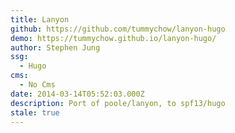```yaml
---
title: Lanyon
github: https://github.com/tummychow/lanyon-hugo
demo: https://tummychow.github.io/lanyon-hugo/
author: Stephen Jung
ssg:
  - Hugo
cms:
  - No Cms
date: 2014-03-14T05:52:03.000Z
description: Port of poole/lanyon, to spf13/hugo
stale: true
---
```

